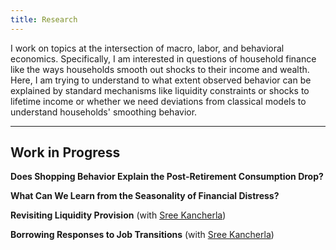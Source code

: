 ```yaml
---
title: Research
---
```


I work on topics at the intersection of macro, labor, and behavioral economics. Specifically, I am interested in questions of household finance like the ways households smooth out shocks to their income and wealth. Here, I am trying to understand to what extent observed behavior can be explained by standard mechanisms like liquidity constraints or shocks to lifetime income or whether we need deviations from classical models to understand households' smoothing behavior. 

---
## Work in Progress

**Does Shopping Behavior Explain the Post-Retirement Consumption Drop?**

**What Can We Learn from the Seasonality of Financial Distress?**

**Revisiting Liquidity Provision** (with [Sree Kancherla](https://sreekancherla.github.io/))

**Borrowing Responses to Job Transitions** (with [Sree Kancherla](https://sreekancherla.github.io/))
